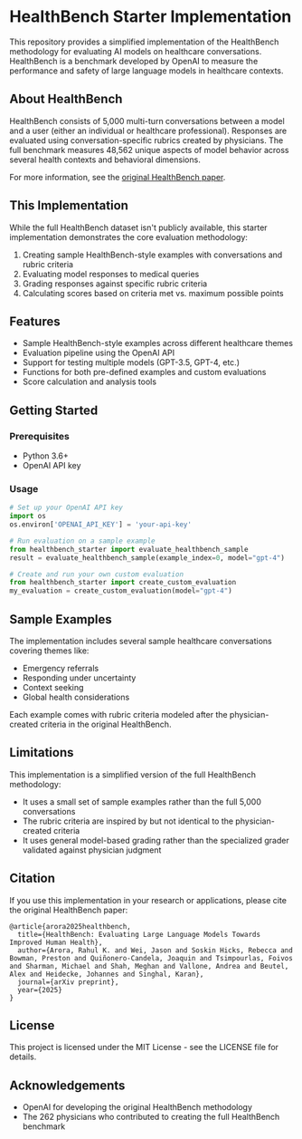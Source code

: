 # HealthBench Starter Implementation

This repository provides a simplified implementation of the HealthBench methodology for evaluating AI models on healthcare conversations. HealthBench is a benchmark developed by OpenAI to measure the performance and safety of large language models in healthcare contexts.

## About HealthBench

HealthBench consists of 5,000 multi-turn conversations between a model and a user (either an individual or healthcare professional). Responses are evaluated using conversation-specific rubrics created by physicians. The full benchmark measures 48,562 unique aspects of model behavior across several health contexts and behavioral dimensions.

For more information, see the [original HealthBench paper](https://github.com/openai/simple-evals).

## This Implementation

While the full HealthBench dataset isn't publicly available, this starter implementation demonstrates the core evaluation methodology:

1. Creating sample HealthBench-style examples with conversations and rubric criteria
2. Evaluating model responses to medical queries
3. Grading responses against specific rubric criteria
4. Calculating scores based on criteria met vs. maximum possible points

## Features

- Sample HealthBench-style examples across different healthcare themes
- Evaluation pipeline using the OpenAI API
- Support for testing multiple models (GPT-3.5, GPT-4, etc.)
- Functions for both pre-defined examples and custom evaluations
- Score calculation and analysis tools

## Getting Started

### Prerequisites

- Python 3.6+
- OpenAI API key


### Usage

```python
# Set up your OpenAI API key
import os
os.environ['OPENAI_API_KEY'] = 'your-api-key'

# Run evaluation on a sample example
from healthbench_starter import evaluate_healthbench_sample
result = evaluate_healthbench_sample(example_index=0, model="gpt-4")

# Create and run your own custom evaluation
from healthbench_starter import create_custom_evaluation
my_evaluation = create_custom_evaluation(model="gpt-4")
```

## Sample Examples

The implementation includes several sample healthcare conversations covering themes like:
- Emergency referrals
- Responding under uncertainty
- Context seeking
- Global health considerations

Each example comes with rubric criteria modeled after the physician-created criteria in the original HealthBench.

## Limitations

This implementation is a simplified version of the full HealthBench methodology:
- It uses a small set of sample examples rather than the full 5,000 conversations
- The rubric criteria are inspired by but not identical to the physician-created criteria
- It uses general model-based grading rather than the specialized grader validated against physician judgment

## Citation

If you use this implementation in your research or applications, please cite the original HealthBench paper:

```
@article{arora2025healthbench,
  title={HealthBench: Evaluating Large Language Models Towards Improved Human Health},
  author={Arora, Rahul K. and Wei, Jason and Soskin Hicks, Rebecca and Bowman, Preston and Quiñonero-Candela, Joaquin and Tsimpourlas, Foivos and Sharman, Michael and Shah, Meghan and Vallone, Andrea and Beutel, Alex and Heidecke, Johannes and Singhal, Karan},
  journal={arXiv preprint},
  year={2025}
}
```

## License

This project is licensed under the MIT License - see the LICENSE file for details.

## Acknowledgements

- OpenAI for developing the original HealthBench methodology
- The 262 physicians who contributed to creating the full HealthBench benchmark
